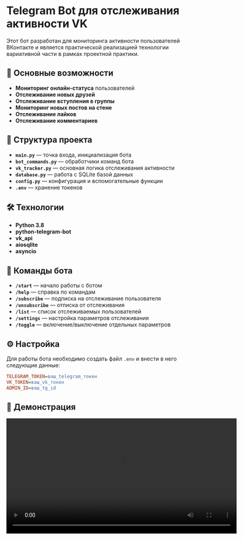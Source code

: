 # Telegram Bot для отслеживания активности VK

Этот бот разработан для мониторинга активности пользователей ВКонтакте и является практической реализацией технологии вариативной части в рамках проектной практики.

## 🚀 Основные возможности

- **Мониторинг онлайн-статуса** пользователей  
- **Отслеживание новых друзей**  
- **Отслеживание вступления в группы**  
- **Мониторинг новых постов на стене**  
- **Отслеживание лайков**  
- **Отслеживание комментариев**

## 📂 Структура проекта

- **`main.py`** — точка входа, инициализация бота  
- **`bot_commands.py`** — обработчики команд бота  
- **`vk_tracker.py`** — основная логика отслеживания активности  
- **`database.py`** — работа с SQLite базой данных  
- **`config.py`** — конфигурация и вспомогательные функции  
- **`.env`** — хранение токенов

## 🛠 Технологии

- **Python 3.8**  
- **python-telegram-bot**  
- **vk_api**  
- **aiosqlite**  
- **asyncio**

## 📝 Команды бота

- **`/start`** — начало работы с ботом  
- **`/help`** — справка по командам  
- **`/subscribe`** — подписка на отслеживание пользователя  
- **`/unsubscribe`** — отписка от отслеживания  
- **`/list`** — список отслеживаемых пользователей  
- **`/settings`** — настройка параметров отслеживания  
- **`/toggle`** — включение/выключение отдельных параметров

## ⚙ Настройка

Для работы бота необходимо создать файл `.env` и внести в него следующие данные:

```ini
TELEGRAM_TOKEN=ваш_telegram_токен
VK_TOKEN=ваш_vk_токен
ADMIN_ID=ваш_tg_id
```

## 🎥 Демонстрация

<video controls width="600">
  <source src="rec.mp4" type="video/mp4">
  Ваш браузер не поддерживает видео.
</video>
